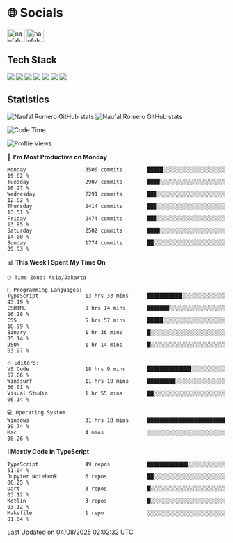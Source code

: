 <h1 align="">🌐 Socials</h1>
<p align="left">
<a href="https://linkedin.com/in/naufal-romero-putra-pratama-9ab816177/" target="blank"><img align="center" src="https://raw.githubusercontent.com/rahuldkjain/github-profile-readme-generator/master/src/images/icons/Social/linked-in-alt.svg" alt="naufalromero" height="30" width="40" /></a>
<a href="https://instagram.com/naufalromero" target="blank"><img align="center" src="https://raw.githubusercontent.com/rahuldkjain/github-profile-readme-generator/master/src/images/icons/Social/instagram.svg" alt="naufalromero" height="30" width="40" /></a>
</p>


<h2 align="">Tech Stack</h2>
<div align="">
  <img src="https://img.shields.io/badge/next.js-000000?style=for-the-badge&logo=nextdotjs&logoColor=white"/>
 <img src="https://img.shields.io/badge/typescript-%23007ACC.svg?style=for-the-badge&logo=typescript&logoColor=white"/>
 <img src="https://img.shields.io/badge/react-%2320232a.svg?style=for-the-badge&logo=react&logoColor=%2361DAFB"/>
 <img src="https://img.shields.io/badge/tailwindcss-%2338B2AC.svg?style=for-the-badge&logo=tailwind-css&logoColor=white"/>
 <img src="https://img.shields.io/badge/Prisma-3982CE?style=for-the-badge&logo=Prisma&logoColor=white"/>
 <img src="https://img.shields.io/badge/javascript-%23323330.svg?style=for-the-badge&logo=javascript&logoColor=%23F7DF1E"/>
 <img src="https://img.shields.io/badge/java-%23ED8B00.svg?style=for-the-badge&logo=openjdk&logoColor=white"/>
</div>


<h2 align="">Statistics</h2>
<div align="">
<img src="https://github-readme-stats-xi-nine-74.vercel.app/api?username=romves&show_icons=true&theme=tokyonight&include_all_commits=true&count_private=true" alt="Naufal Romero GitHub stats"/>
<img src="https://github-readme-stats-xi-nine-74.vercel.app/api/top-langs/?username=romves&theme=tokyonight&hide_border=false&include_all_commits=true&count_private=true&layout=compact" alt="Naufal Romero GitHub stats"/>
</div>

<!--START_SECTION:waka-->
![Code Time](http://img.shields.io/badge/Code%20Time-2%2C713%20hrs%2016%20mins-blue)

![Profile Views](http://img.shields.io/badge/Profile%20Views-0-blue)

📅 **I'm Most Productive on Monday** 

```text
Monday                   3506 commits        █████░░░░░░░░░░░░░░░░░░░░   19.62 % 
Tuesday                  2907 commits        ████░░░░░░░░░░░░░░░░░░░░░   16.27 % 
Wednesday                2291 commits        ███░░░░░░░░░░░░░░░░░░░░░░   12.82 % 
Thursday                 2414 commits        ███░░░░░░░░░░░░░░░░░░░░░░   13.51 % 
Friday                   2474 commits        ███░░░░░░░░░░░░░░░░░░░░░░   13.85 % 
Saturday                 2502 commits        ████░░░░░░░░░░░░░░░░░░░░░   14.00 % 
Sunday                   1774 commits        ██░░░░░░░░░░░░░░░░░░░░░░░   09.93 % 
```


📊 **This Week I Spent My Time On** 

```text
🕑︎ Time Zone: Asia/Jakarta

💬 Programming Languages: 
TypeScript               13 hrs 33 mins      ███████████░░░░░░░░░░░░░░   43.19 % 
CSHTML                   8 hrs 14 mins       ███████░░░░░░░░░░░░░░░░░░   26.28 % 
CSS                      5 hrs 57 mins       █████░░░░░░░░░░░░░░░░░░░░   18.99 % 
Binary                   1 hr 36 mins        █░░░░░░░░░░░░░░░░░░░░░░░░   05.14 % 
JSON                     1 hr 14 mins        █░░░░░░░░░░░░░░░░░░░░░░░░   03.97 % 

🔥 Editors: 
VS Code                  18 hrs 9 mins       ██████████████░░░░░░░░░░░   57.86 % 
Windsurf                 11 hrs 18 mins      █████████░░░░░░░░░░░░░░░░   36.01 % 
Visual Studio            1 hr 55 mins        ██░░░░░░░░░░░░░░░░░░░░░░░   06.14 % 

💻 Operating System: 
Windows                  31 hrs 18 mins      █████████████████████████   99.74 % 
Mac                      4 mins              ░░░░░░░░░░░░░░░░░░░░░░░░░   00.26 % 
```

**I Mostly Code in TypeScript** 

```text
TypeScript               49 repos            █████████████░░░░░░░░░░░░   51.04 % 
Jupyter Notebook         6 repos             ██░░░░░░░░░░░░░░░░░░░░░░░   06.25 % 
Dart                     3 repos             █░░░░░░░░░░░░░░░░░░░░░░░░   03.12 % 
Kotlin                   3 repos             █░░░░░░░░░░░░░░░░░░░░░░░░   03.12 % 
Makefile                 1 repo              ░░░░░░░░░░░░░░░░░░░░░░░░░   01.04 % 
```




 Last Updated on 04/08/2025 02:02:32 UTC
<!--END_SECTION:waka-->
